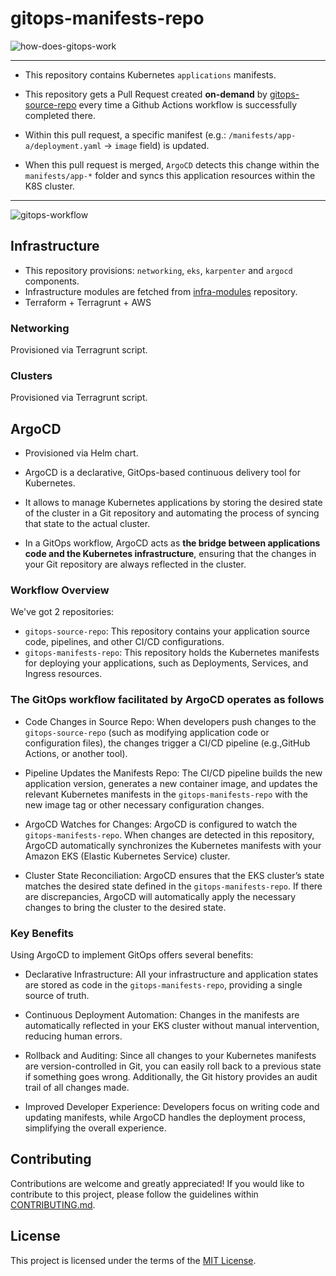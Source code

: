 # gitops-manifests-repo

![how-does-gitops-work](https://github.com/user-attachments/assets/46b60c9a-3c8b-4ecc-a853-a13debff154b)

<hr>

- This repository contains Kubernetes `applications` manifests.

- This repository gets a Pull Request created **on-demand** by [gitops-source-repo](https://github.com/juanroldan1989/gitops-source-repo) every time a Github Actions workflow is successfully completed there.

- Within this pull request, a specific manifest (e.g.: `/manifests/app-a/deployment.yaml` -> `image` field) is updated.

- When this pull request is merged, `ArgoCD` detects this change within the `manifests/app-*` folder and syncs this application resources within the K8S cluster.

<hr>

![gitops-workflow](https://github.com/user-attachments/assets/e944156e-2ab3-41db-a9cb-4892aa849307)


## Infrastructure

- This repository provisions: `networking`, `eks`, `karpenter` and `argocd` components.
- Infrastructure modules are fetched from [infra-modules](https://github.com/juanroldan1989/infra-modules/) repository.
- Terraform + Terragrunt + AWS

### Networking

Provisioned via Terragrunt script.

### Clusters

Provisioned via Terragrunt script.

## ArgoCD

- Provisioned via Helm chart.

- ArgoCD is a declarative, GitOps-based continuous delivery tool for Kubernetes.

- It allows to manage Kubernetes applications by storing the desired state of the cluster in a Git repository and automating the process of syncing that state to the actual cluster.

- In a GitOps workflow, ArgoCD acts as **the bridge between applications code and the Kubernetes infrastructure**, ensuring that the changes in your Git repository are always reflected in the cluster.

### Workflow Overview

We've got 2 repositories:

- `gitops-source-repo`: This repository contains your application source code, pipelines, and other CI/CD configurations.
- `gitops-manifests-repo`: This repository holds the Kubernetes manifests for deploying your applications, such as Deployments, Services, and Ingress resources.

### The GitOps workflow facilitated by ArgoCD operates as follows

- Code Changes in Source Repo: When developers push changes to the `gitops-source-repo` (such as modifying application code or configuration files), the changes trigger a CI/CD pipeline (e.g.,GitHub Actions, or another tool).

- Pipeline Updates the Manifests Repo: The CI/CD pipeline builds the new application version, generates a new container image, and updates the relevant Kubernetes manifests in the `gitops-manifests-repo` with the new image tag or other necessary configuration changes.

- ArgoCD Watches for Changes: ArgoCD is configured to watch the `gitops-manifests-repo`. When changes are detected in this repository, ArgoCD automatically synchronizes the Kubernetes manifests with your Amazon EKS (Elastic Kubernetes Service) cluster.

- Cluster State Reconciliation: ArgoCD ensures that the EKS cluster’s state matches the desired state defined in the `gitops-manifests-repo`. If there are discrepancies, ArgoCD will automatically apply the necessary changes to bring the cluster to the desired state.

### Key Benefits

Using ArgoCD to implement GitOps offers several benefits:

- Declarative Infrastructure: All your infrastructure and application states are stored as code in the `gitops-manifests-repo`, providing a single source of truth.

- Continuous Deployment Automation: Changes in the manifests are automatically reflected in your EKS cluster without manual intervention, reducing human errors.

- Rollback and Auditing: Since all changes to your Kubernetes manifests are version-controlled in Git, you can easily roll back to a previous state if something goes wrong. Additionally, the Git history provides an audit trail of all changes made.

- Improved Developer Experience: Developers focus on writing code and updating manifests, while ArgoCD handles the deployment process, simplifying the overall experience.

## Contributing

Contributions are welcome and greatly appreciated! If you would like to contribute to this project, please follow the guidelines within [CONTRIBUTING.md](CONTRIBUTING.md).

## License

This project is licensed under the terms of the [MIT License](LICENSE).
